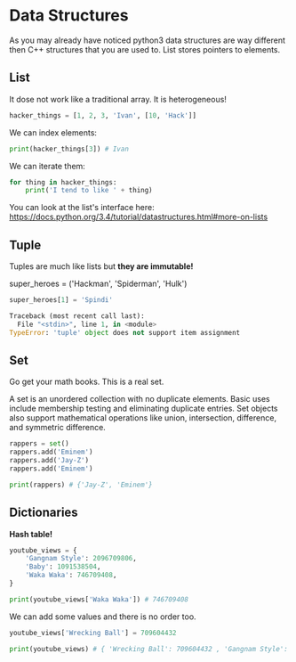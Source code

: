 # Data Structures

As you may already have noticed python3 data structures are way different then C++ structures that you are used to.
List stores pointers to elements.

## List

It dose not work like a traditional array. It is heterogeneous!

```python
hacker_things = [1, 2, 3, 'Ivan', [10, 'Hack']]
```

We can index elements:
```python
print(hacker_things[3]) # Ivan
```

We can iterate them:
```python
for thing in hacker_things:
    print('I tend to like ' + thing)
```

You can look at the list's interface here: https://docs.python.org/3.4/tutorial/datastructures.html#more-on-lists

## Tuple
Tuples are much like lists but __they are immutable!__

super_heroes = ('Hackman', 'Spiderman', 'Hulk')

```python
super_heroes[1] = 'Spindi'

Traceback (most recent call last):
  File "<stdin>", line 1, in <module>
TypeError: 'tuple' object does not support item assignment
```

## Set
Go get your math books. This is a real set. 

A set is an unordered collection with no duplicate elements. Basic uses include membership testing and eliminating duplicate entries. Set objects also support mathematical operations like union, intersection, difference, and symmetric difference.


```python
rappers = set()
rappers.add('Eminem')
rappers.add('Jay-Z')
rappers.add('Eminem')

print(rappers) # {'Jay-Z', 'Eminem'}
```

## Dictionaries
__Hash table!__


```python
youtube_views = {
    'Gangnam Style': 2096709806,
    'Baby': 1091538504,
    'Waka Waka': 746709408,
}

print(youtube_views['Waka Waka']) # 746709408
```

We can add some values and there is no order too.

```python
youtube_views['Wrecking Ball'] = 709604432

print(youtube_views) # { 'Wrecking Ball': 709604432 , 'Gangnam Style': 2096709806, 'Waka Waka': 746709408, 'Baby': 1091538504}
```
